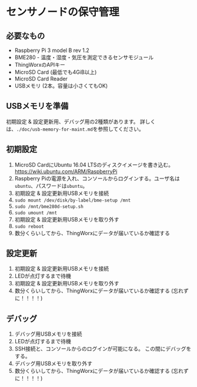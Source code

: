 # センサノードの保守管理

## 必要なもの
- Raspberry Pi 3 model B rev 1.2
- BME280 - 温度・湿度・気圧を測定できるセンサモジュール
- ThingWorxのAPIキー
- MicroSD Card (最低でも4GiB以上)
- MicroSD Card Reader
- USBメモリ (2本。容量は小さくてもOK)

## USBメモリを準備
初期設定 & 設定更新用、デバッグ用の2種類があります。
詳しくは、`./doc/usb-memory-for-maint.md`を参照してください。

## 初期設定
1. MicroSD CardにUbuntu 16.04 LTSのディスクイメージを書き込む。
   https://wiki.ubuntu.com/ARM/RaspberryPi
2. Raspberry Piの電源を入れ、コンソールからログインする。ユーザ名は`ubuntu`、パスワードは`ubuntu`。
3. 初期設定 & 設定更新用USBメモリを接続
4. `sudo mount /dev/disk/by-label/bme-setup /mnt`
5. `sudo /mnt/bme280d-setup.sh`
6. `sudo umount /mnt`
7. 初期設定 & 設定更新用USBメモリを取り外す
8. `sudo reboot`
9. 数分くらいしてから、ThingWorxにデータが届いているか確認する

## 設定更新
1. 初期設定 & 設定更新用USBメモリを接続
2. LEDが点灯するまで待機
3. 初期設定 & 設定更新用USBメモリを取り外す
4. 数分くらいしてから、ThingWorxにデータが届いているか確認する (忘れずに！！！！)

## デバッグ
1. デバッグ用USBメモリを接続
2. LEDが点灯するまで待機
3. SSH接続と、コンソールからのログインが可能になる。
   この間にデバッグをする。
4. デバッグ用USBメモリを取り外す
5. 数分くらいしてから、ThingWorxにデータが届いているか確認する (忘れずに！！！！)
